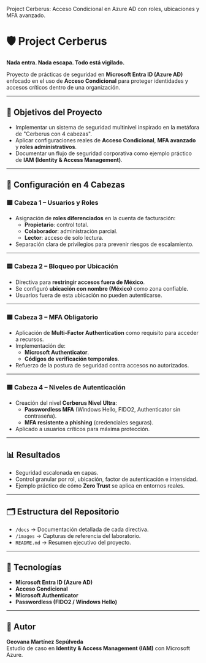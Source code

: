 Project Cerberus: Acceso Condicional en Azure AD con roles, ubicaciones y MFA avanzado.
# 🛡️ Project Cerberus  
**Nada entra. Nada escapa. Todo está vigilado.**

Proyecto de prácticas de seguridad en **Microsoft Entra ID (Azure AD)** enfocado en el uso de **Acceso Condicional** para proteger identidades y accesos críticos dentro de una organización.

---

## 📌 Objetivos del Proyecto
- Implementar un sistema de seguridad multinivel inspirado en la metáfora de "Cerberus con 4 cabezas".
- Aplicar configuraciones reales de **Acceso Condicional**, **MFA avanzado** y **roles administrativos**.
- Documentar un flujo de seguridad corporativa como ejemplo práctico de **IAM (Identity & Access Management)**.

---

## 🔑 Configuración en 4 Cabezas

### 🟥 Cabeza 1 – Usuarios y Roles
- Asignación de **roles diferenciados** en la cuenta de facturación:
  - **Propietario**: control total.  
  - **Colaborador**: administración parcial.  
  - **Lector**: acceso de solo lectura.  
- Separación clara de privilegios para prevenir riesgos de escalamiento.

---

### 🟨 Cabeza 2 – Bloqueo por Ubicación
- Directiva para **restringir accesos fuera de México**.  
- Se configuró **ubicación con nombre (México)** como zona confiable.  
- Usuarios fuera de esta ubicación no pueden autenticarse.

---

### 🟩 Cabeza 3 – MFA Obligatorio
- Aplicación de **Multi-Factor Authentication** como requisito para acceder a recursos.  
- Implementación de:
  - **Microsoft Authenticator**.  
  - **Códigos de verificación temporales**.  
- Refuerzo de la postura de seguridad contra accesos no autorizados.

---

### 🟦 Cabeza 4 – Niveles de Autenticación
- Creación del nivel **Cerberus Nivel Ultra**:  
  - **Passwordless MFA** (Windows Hello, FIDO2, Authenticator sin contraseña).  
  - **MFA resistente a phishing** (credenciales seguras).  
- Aplicado a usuarios críticos para máxima protección.

---

## 📊 Resultados
- Seguridad escalonada en capas.  
- Control granular por rol, ubicación, factor de autenticación e intensidad.  
- Ejemplo práctico de cómo **Zero Trust** se aplica en entornos reales.  

---

## 🗂️ Estructura del Repositorio
- `/docs` → Documentación detallada de cada directiva.  
- `/images` → Capturas de referencia del laboratorio.  
- `README.md` → Resumen ejecutivo del proyecto.  

---

## 🚀 Tecnologías
- **Microsoft Entra ID (Azure AD)**  
- **Acceso Condicional**  
- **Microsoft Authenticator**  
- **Passwordless (FIDO2 / Windows Hello)**  

---

## 📌 Autor
**Geovana Martínez Sepúlveda**  
Estudio de caso en **Identity & Access Management (IAM)** con Microsoft Azure.  
